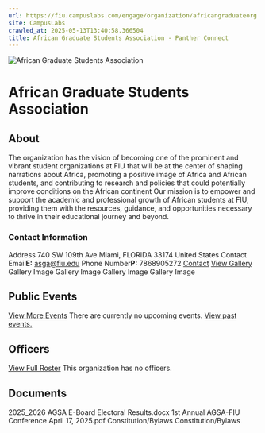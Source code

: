 ```yaml
---
url: https://fiu.campuslabs.com/engage/organization/africangraduateorg
site: CampusLabs
crawled_at: 2025-05-13T13:40:58.366504
title: African Graduate Students Association - Panther Connect
---
```


![African Graduate Students Association](https://se-images.campuslabs.com/clink/images/4f1c34f5-4222-4839-9b7b-8dec293b3fc328e0e944-6edd-48c3-b7c8-70c099a70ca1.png?preset=med-sq)
# African Graduate Students Association
## About
The organization has the vision of becoming one of the prominent and vibrant student organizations at FIU that will be at the center of shaping narrations about Africa, promoting a positive image of Africa and African students, and contributing to research and policies that could potentially improve conditions on the African continent
Our mission is to empower and support the academic and professional growth of African students at FIU, providing them with the resources, guidance, and opportunities necessary to thrive in their educational journey and beyond.
###  Contact Information 
Address
740 SW 109th Ave 
Miami,  FLORIDA 33174 
United States 
Contact Email**E:** asga@fiu.edu 
Phone Number**P:** 7868905272 
[](https://www.instagram.com/agsa_fiu/)[](http://www.linkedin.com/in/african-graduate-students-association-8679a9327)
[Contact](https://fiu.campuslabs.com/engage/organization/africangraduateorg/contact)
[View Gallery](https://fiu.campuslabs.com/engage/organization/africangraduateorg/gallery)
Gallery Image
Gallery Image
Gallery Image
Gallery Image
## Public Events
[View More Events](https://fiu.campuslabs.com/engage/organization/africangraduateorg/events)
There are currently no upcoming events. [View past events.](https://fiu.campuslabs.com/engage/organization/africangraduateorg/events?showpastevents=true)
## Officers
[View Full Roster](https://fiu.campuslabs.com/engage/organization/africangraduateorg/roster)
This organization has no officers.
## Documents
[](https://fiu.campuslabs.com/engage/organization/africangraduateorg/documents/view/2449683)
2025_2026 AGSA E-Board Electoral Results.docx
[](https://fiu.campuslabs.com/engage/organization/africangraduateorg/documents/view/2438849)
1st Annual AGSA-FIU Conference April 17, 2025.pdf
[](https://fiu.campuslabs.com/engage/organization/africangraduateorg/documents/view/2365398)
Constitution/Bylaws
[](https://fiu.campuslabs.com/engage/organization/africangraduateorg/documents/view/2239183)
Constitution/Bylaws
